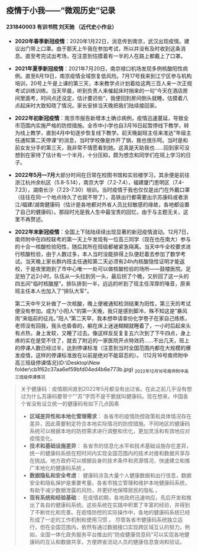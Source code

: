 ## 疫情于小我——“微观历史”记录

#### 231840003 有训书院 刘天驰 （近代史小作业） 

* **2020年春季新冠疫情**：2020年1月22日，消息传到南京，武汉出现疫情。建议出门带上口罩。由于那天上午我在参加考试，所以并没有及时收到这条消息。直至考完试出考场，在注意到估摸着有一半的人在路上都戴上了口罩。

* **2021年夏季新冠疫情**：2021年7月20日，南京禄口机场发现多例核酸阳性病例。直至8月19日，南京疫情全域恢复低风险。7月17号我来到江宁区参与机构培训，20号上午是上课的第三天，本来教学点计划着给这两三百人来一次正规考试训练训练。当天早晨，听到负责人来催起床时捎来的一句”今天在酒店房间里面考，时间点还没定，估计要迟些“，我便回到房间倒头就睡。估摸着八点起床时大致知晓了情况。家长安排当天晚把我们陆续接回家。

* **2022年初新冠疫情**：南京市报告新增本土确诊病例，疫情迅速蔓延，导致全市范围内实施严格的防控措施。全市中小学也自3月16日起暂停线下教学，转为线上教学，直到4月中旬逐步恢复线下教学。前天晚副班主任来准达”年级主任通知第二天停课“的消息，当时学校像是炸开了锅，我也很乐呵。当时是和前女友分手的第三天，我非常不情愿看到她。这真是天助我也......回到家可没想到在家待了估计有一个半月，十分压抑，颇为想念和同学们在班上学习的日子。

* **2022年5月—7月**大部分时间在日常在校图书馆和实验楼学习，其余便是前往浙江杭州余杭区（5.8-5.14），南京大学（7.2-7.4），福建厦门思明区（7.4-7.23），湖南长沙（7.23-7.30）培训。当时疫情于我也仅仅是出门在外戴口罩（往往在同一个地点待久了也就不带了），高铁出行都需要出示苏康码或者浙江/福建/湖南健康码（估计是各地都对外省人员比较敏感的缘故，各地都设置了自己的健康码）。那段时光是我人生中最宝贵的回忆，由于与主题无关，这里不再赘述。

* **2022年末新冠疫情**：全国上下陆陆续续出现显著的新冠疫情波动。12月7日，南师附中在四校联考的第一天上午发现有一位高三同学（现在也在南大）参与的十合一核酸检验阳性，随后其所在班级都被紧急隔离。当天中午全校要求进行核酸检验，由于人数过多，本人当时没能排得上队便赶着去参加了数学考试。当天晚上家长群内班主任通知第二天必须有24h内核酸隐性证明才能返校，于是夜里跑到了市中心唯一一处可以做核酸检验的场所——鼓楼医院。足足拍了近2小时。队伍从一头拉到另一头，最后拐了个晚，又折回了这一头的四五间"临时核酸屋"。排队排到一半，远远的听到了班主任浑厚的嗓音，原来班主任本人也加入了“排队大军"。

  第二天中午又补做了一次核酸，晚上便被通知检测结果为阳性，第三天的考试便没有参加。成为”小阳人“的第一天晚，我只是感到脚冷，殊不知这是”暴风雨“来临前的征兆。”阳人“第二天早，我本想申请拿份化学卷子在家自己练练，老师没有回我，我头也昏昏的，躺在床上迷迷糊糊就睡着了，一小时后起来头有点热，身上发软，又睡了过去。像这样反反复复五六次到了下午四点，身上疼的实在是受不住了，就去了附近的一家医院开点特效药......不出几天，班上的停课人数已经过半，达到停课标准（注意到当时全国范围内都在大规模的爆发疫情，这样的停课标准放在以前是绝对不能容忍的）。
  ![12月16号南师附中高三班级停课情况](D:\Desktop\New folder\cb1f62c37aa6ef59bfd04ed4b6e773b.jpg)
  <sub>2022年12月16号南师附中高三班级停课情况</sub>

  


> 关于健康码：疫情期间直到2022年5月都没有出过省。在此之前几乎没有想过为什么苏康码要带个""苏”字而不是干脆就叫健康码。现在想来，中国各个省没有设立统一的健康码有如下几点因素
>* **区域差异性和本地化管理需求**： 各省市的疫情防控政策和具体情况存在差异，因此需要制定符合本地实际情况的防控措施。不同地区的健康码系统可以根据本地的防控需求进行调整和优化，更加灵活和有效地应对疫情变化。
>* **技术和基础设施差异**： 各省市的信息化水平和技术基础设施存在差异，统一的健康码系统在短时间内实现全国范围内的技术对接和数据共享存在挑战。地方政府可以根据自身的技术条件和资源情况，快速建立和推广本地化的健康码系统 。
>* **数据隐私和安全考虑**： 健康码涉及大量个人健康数据和出行信息，数据安全和隐私保护是重要考量。各省市独立管理和维护本地健康码系统，有助于减少数据泄露的风险，并更好地保障居民的隐私 。
>* **现有系统和经验基础**： 在疫情初期，各地政府迅速响应，先后开发和推出了各自的健康码系统。这些系统在实践中积累了丰富的经验，并得到了不断优化和完善。在疫情防控的实际操作中，各地的健康码系统已经形成了一定的工作机制和使用习惯 。
>尽管各省市健康码系统独立运行，但在全国范围内，依然有通过数据接口实现跨区域互认的努力。例如，全国一体化政务服务平台推出的“防疫健康信息码”可以实现各地健康码的互认和数据共享，方便跨省流动人员的健康信息查询和验证。
